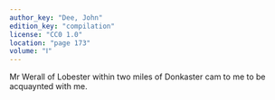 ```yaml
---
author_key: "Dee, John"
edition_key: "compilation"
license: "CC0 1.0"
location: "page 173"
volume: "Ⅰ"
---
```

Mr Werall of Lobester within two miles of Donkaster cam to me to be acquaynted
with me.
